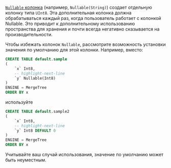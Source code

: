 [`Nullable` колонка](/sql-reference/data-types/nullable/) (например, `Nullable(String)`) создает отдельную колонку типа `UInt8`. Эта дополнительная колонка должна обрабатываться каждый раз, когда пользователь работает с колонкой Nullable. Это приводит к дополнительному использованию пространства для хранения и почти всегда негативно сказывается на производительности.

Чтобы избежать колонок `Nullable`, рассмотрите возможность установки значения по умолчанию для этой колонки. Например, вместо:

```sql
CREATE TABLE default.sample
(
    `x` Int8,
    -- highlight-next-line
    `y` Nullable(Int8)
)
ENGINE = MergeTree
ORDER BY x
```
используйте

```sql
CREATE TABLE default.sample2
(
    `x` Int8,
    -- highlight-next-line
    `y` Int8 DEFAULT 0
)
ENGINE = MergeTree
ORDER BY x
```

Учитывайте ваш случай использования, значение по умолчанию может быть неуместным.